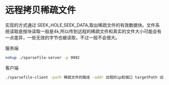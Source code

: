 # 远程拷贝稀疏文件

实现的方式通过 SEEK_HOLE,SEEK_DATA,取出稀疏文件的有效数据快。文件系统读取是按块读取一般是4k,所以传到远程的稀疏文件和真实的文件大小可能会有一点差异，一些无效的字节也被读取，不过一般不会很大。

服务端

```bash
nohup ./sparsefile-server -p 9992 
```

客户端

```bash
./sparsefile-client -path 稀疏文件的路径 -addr 远程的ip和端口 targetPath 远程文件的位置
```

